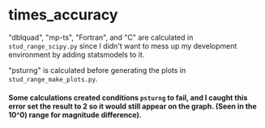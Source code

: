 # times_accuracy

"dblquad", "mp-ts", "Fortran", and "C" are calculated in `stud_range_scipy.py` since I didn't want to mess up my development environment by adding statsmodels to it. 

"psturng" is calculated before generating the plots in `stud_range_make_plots.py`.

#### Some calculations created conditions `psturng` to fail, and I caught this error set the result to 2 so it would still appear on the graph. (Seen in the 10^0) range for magnitude difference). 
